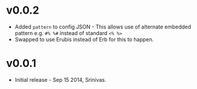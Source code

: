 v0.0.2
======
* Added `pattern` to config JSON - This allows use of alternate embedded pattern e.g. `#% %#` instead of standard `<% %>`
* Swapped to use Erubis instead of Erb for this to happen.


v0.0.1
======

* Initial release - Sep 15 2014, Srinivas.
